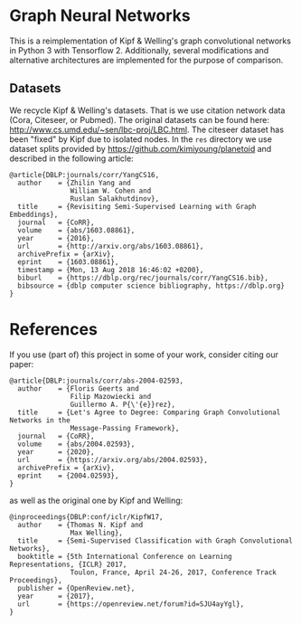 # Graph Neural Networks
This is a reimplementation of Kipf & Welling's graph convolutional networks in
Python 3 with Tensorflow 2. Additionally, several modifications and
alternative architectures are implemented for the purpose of comparison.

## Datasets
We recycle Kipf & Welling's datasets. That is we use citation network data
(Cora, Citeseer, or Pubmed). The original datasets can be found here:
http://www.cs.umd.edu/~sen/lbc-proj/LBC.html. The citeseer dataset has been
"fixed" by Kipf due to isolated nodes. In the `res` directory we use dataset
splits provided by https://github.com/kimiyoung/planetoid and described in the
following article: 
```
@article{DBLP:journals/corr/YangCS16,
  author    = {Zhilin Yang and
               William W. Cohen and
               Ruslan Salakhutdinov},
  title     = {Revisiting Semi-Supervised Learning with Graph Embeddings},
  journal   = {CoRR},
  volume    = {abs/1603.08861},
  year      = {2016},
  url       = {http://arxiv.org/abs/1603.08861},
  archivePrefix = {arXiv},
  eprint    = {1603.08861},
  timestamp = {Mon, 13 Aug 2018 16:46:02 +0200},
  biburl    = {https://dblp.org/rec/journals/corr/YangCS16.bib},
  bibsource = {dblp computer science bibliography, https://dblp.org}
}
```

# References
If you use (part of) this project in some of your work, consider citing our
paper: 
```
@article{DBLP:journals/corr/abs-2004-02593,
  author    = {Floris Geerts and
               Filip Mazowiecki and
               Guillermo A. P{\'{e}}rez},
  title     = {Let's Agree to Degree: Comparing Graph Convolutional Networks in the
               Message-Passing Framework},
  journal   = {CoRR},
  volume    = {abs/2004.02593},
  year      = {2020},
  url       = {https://arxiv.org/abs/2004.02593},
  archivePrefix = {arXiv},
  eprint    = {2004.02593},
}
```
as well as the original one by Kipf and Welling:
```
@inproceedings{DBLP:conf/iclr/KipfW17,
  author    = {Thomas N. Kipf and
               Max Welling},
  title     = {Semi-Supervised Classification with Graph Convolutional Networks},
  booktitle = {5th International Conference on Learning Representations, {ICLR} 2017,
               Toulon, France, April 24-26, 2017, Conference Track Proceedings},
  publisher = {OpenReview.net},
  year      = {2017},
  url       = {https://openreview.net/forum?id=SJU4ayYgl},
}
```
